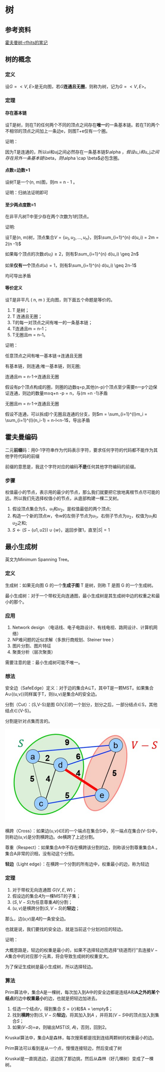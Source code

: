 # 树

## 参考资料

[霍夫曼树-rfhits的笔记](https://github.com/rfhits/Data-Structure-BUAA/blob/main/1-Notes/3-%E6%A0%91/4-%E8%B5%AB%E5%A4%AB%E6%9B%BC%E6%A0%91.md)

## 树的概念

### 定义

设$G=<V,E>$是无向图，若$G$**连通且无圈**，则称为树，记为$G=<V, E>$。

### 定理

#### 存在基本链

设T是树，则在T的任何两个不同的顶点之间存在**唯一**的一条基本链。若在T的两个不相邻的顶点之间加上一条边e，则图T+e仅有一个圈。

证明：

因为T是连通的，所以ui和uj之间必然存在一条基本链$\alpha $，假设$u_i$和$u_j$之间存在另外一条基本链$\beta$，则$\alpha \cap \beta$必包含圈。

#### 点数=边数+1

设树T是一个(n, m)图，则m = n - 1 。

证明：归纳法证明即可

#### 至少两点度数=1

在非平凡树T中至少存在两个次数为1的顶点。

证明:

设T是(n, m)树，顶点集合$V= \{u_1,u_2,...,u_n\}$，则$\sum_{i=1}^{n} d(u_i) = 2m = 2(n -1)$

如果每个顶点的次数$d(u_i) \geq 2$，则有$\sum_{i=1}^{n} d(u_i) \geq 2n$

如果**仅有一个**顶点$d(u)= 1$，则有$\sum_{i=1}^{n} d(u_i) \geq 2n-1$

均可导出矛盾

#### 等价定义

设T是非平凡 ( n, m ) 无向图，则下面五个命题是等价的。

1. T 是树；
2. T 连通且无圈；
3. T的每一对顶点之间有唯一的一条基本链；
4. T连通且m = n–1；
5. T无圈且m = n–1。

证明：

任意顶点之间有唯一基本链→连通且无圈

有基本链，则连通;唯一基本链，则无圈;

连通且m = n-1→连通且无圈

假设有p个顶点构成的圈，则圈的边数q=p,其他(n-p)个顶点至少需要n一p个边保证连通，则边的数量m≥q+n -p = n，与(m =n -1)矛盾

无圈且m = n-1→连通且无圈

假设不连通，可以拆成l个无圈且连通的分支，则$m = \sum_{i=1}^{l}m_i = \sum_{i=1}^{l}(n_i-1) = n-l<n-1$，导出矛盾

## 霍夫曼编码

二元**前缀**码：用0-1字符串作为代码表示字符，要求任何字符的代码都不能作为其他字符代码的前缀

前缀的意思是，我这个字符对应的编码**不是**任何其他字符编码的前缀。

### 步骤

权值最小的节点，表示用的最少的节点，那么我们就要把它放地离根节点尽可能的远。所以我们先选择权值小的节点，从底部构建一棵二叉树。

1. 假设顶点集合为S，$u_1$和$u_2$。是权值最低的两个顶点;
2. 构造一个新的顶点w，令$w$的左侧子节点为$u_1$，右侧子节点为$u_2$，权值为$u_1$和$u_2$之和;
3. $S \leftarrow ( S- \{u1,u2\}) \cup \{w\}$，返回步骤1，直至$|S| =1$

## 最小生成树

英文为Minimum Spanning Tree。

### 定义

生成树：如果无向图 G 的一个**生成子图** T 是树，则称 T 是图 G 的一个生成树。

最小生成树：对于一个带权无向连通图，最小生成树是其生成树中边的权重之和最小的那个。

### 应用

1. Network design （电话线、电子电路设计、有线电视、路网设计、计算机网络）
2. NP难问题的近似求解（多旅行商规划、Steiner tree ）
3. 图片分割、图片特征
4. 聚类分析（层次聚类）

需要注意的是：最小生成树可能不唯一。

### 想法

安全边（SafeEdge）定义：对于边的集合A⊆T，其中T是一颗MST。如果集合A∪{(u,v)}同样属于T，则(u,v)是集合A的安全边。

分割（Cut）：(S,V-S)是图 G(V,E)的一个划分，划分之后，一部分结点∈S，其他结点∈{V-S}。

分割是针对点集而言的。

![](./img/最小生成树-概念准备.jpg)

横跨（Cross）：如果边(u,v)∈E的一个端点在集合S中，另一端点在集合(V-S)中，则称边(u,v)是分割横跨边。de横跨了上述分割。

尊重（Respect）：如果集合A中不存在横跨该分割的边，则称该分割尊重集合A 。集合A非常的识相，没有动这个分割。

**轻边**（Light edge）：在横跨一个分割的所有边中，权重最小的边，称为轻边

### 定理

1. 对于带权无向连通图 $G(V,E,W)$；
2. 假设边的集合𝐴为一棵MST的子集；
3. $(S,V−S)$为任意尊重𝐴的分割；
4. $(u,v)$是横跨分割$(S,V−S)$的**轻边**；

那么，边(𝑢,𝑣)是𝐴的一条安全边。

也就是说，我们要找的安全边，就是当前这个分划对应的轻边。

证明：

大概思路是，轻边的权重是最小的，如果不选择轻边而选择“绕道而行”去连接$V-A$集合中的对应那个元素，将会导致生成树的权重变大。

为了保证生成树是最小生成树，所以选择轻边。

### 算法

Prim算法中，集合A是一棵树，每次加入到A中的安全边都是连结A和**A之外的某个结点**的边中**权重最小**的边，也就是把轻边加进去。

1. 任选一个结点𝑟，得到集合 $S = \{r\}$和$A = \empty$；
2. 找到**横跨**分割$(S,V-S)$**轻边**，将其加入到$A$ ，并将其$(V-S$中的顶点加入到集合$S$；
3. 如果(𝑉−𝑆)=∅，则输出MST(𝑆, 𝐴)，否则，回到2。

Kruskal算法中，集合A是森林，每次搜索都是找到连结两颗树的权重最小的边。

Prim算法可以看到是从一个点，慢慢连接轻边，然后变成了树

Kruskal是一直挑选边，这边挑了那边挑，然后从森林（好几棵树）变成了一棵树。
